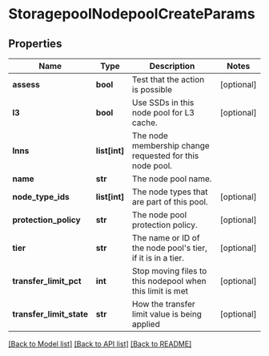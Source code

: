# StoragepoolNodepoolCreateParams

## Properties
Name | Type | Description | Notes
------------ | ------------- | ------------- | -------------
**assess** | **bool** | Test that the action is possible | [optional] 
**l3** | **bool** | Use SSDs in this node pool for L3 cache. | [optional] 
**lnns** | **list[int]** | The node membership change requested for this node pool. | 
**name** | **str** | The node pool name. | 
**node_type_ids** | **list[int]** | The node types that are part of this pool. | [optional] 
**protection_policy** | **str** | The node pool protection policy. | [optional] 
**tier** | **str** | The name or ID of the node pool&#39;s tier, if it is in a tier. | [optional] 
**transfer_limit_pct** | **int** | Stop moving files to this nodepool when this limit is met | [optional] 
**transfer_limit_state** | **str** | How the transfer limit value is being applied | [optional] 

[[Back to Model list]](../README.md#documentation-for-models) [[Back to API list]](../README.md#documentation-for-api-endpoints) [[Back to README]](../README.md)



